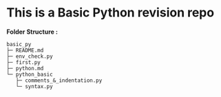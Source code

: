 # This is a Basic Python revision repo

**Folder Structure :**
```
basic_py
├─ README.md
├─ env_check.py
├─ first.py
├─ python.md
└─ python_basic
   ├─ comments_&_indentation.py
   └─ syntax.py

```